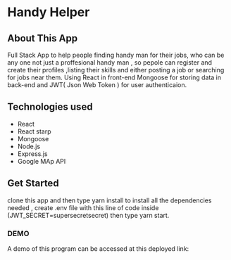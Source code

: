# Handy Helper 

## About This App

Full Stack App to help people finding handy man for their jobs, who can be any one not just a proffesional handy man , so pepole can register and create their profiles ,listing their skills and either posting a job or searching for jobs near them. Using React in front-end  Mongoose for storing data in back-end and JWT( Json Web Token ) for user authenticaion.

## Technologies used 
* React 
* React starp
* Mongoose 
* Node.js
* Express.js
* Google MAp API

## Get Started
clone this app and then type yarn install to install all the dependencies needed , create .env file with this line of code inside  (JWT_SECRET=supersecretsecret) then type yarn start. 

### DEMO

A demo of this program can be accessed at this deployed link:


